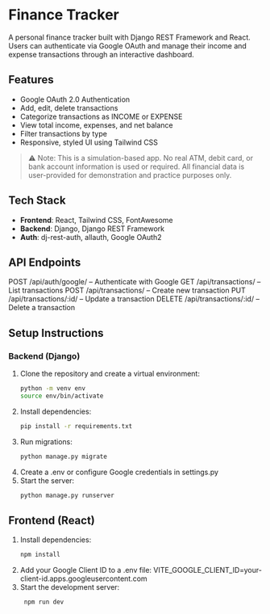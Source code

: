 # Finance Tracker

A personal finance tracker built with Django REST Framework and React. Users can authenticate via Google OAuth and manage their income and expense transactions through an interactive dashboard.

## Features

- Google OAuth 2.0 Authentication
- Add, edit, delete transactions
- Categorize transactions as INCOME or EXPENSE
- View total income, expenses, and net balance
- Filter transactions by type
- Responsive, styled UI using Tailwind CSS

> ⚠️ Note: This is a simulation-based app. No real ATM, debit card, or bank account information is used or required. All financial data is user-provided for demonstration and practice purposes only.

## Tech Stack

- **Frontend**: React, Tailwind CSS, FontAwesome
- **Backend**: Django, Django REST Framework
- **Auth**: dj-rest-auth, allauth, Google OAuth2

## API Endpoints
POST /api/auth/google/ – Authenticate with Google
GET /api/transactions/ – List transactions
POST /api/transactions/ – Create new transaction
PUT /api/transactions/:id/ – Update a transaction
DELETE /api/transactions/:id/ – Delete a transaction

## Setup Instructions

### Backend (Django)

1. Clone the repository and create a virtual environment:
   ```bash
   python -m venv env
   source env/bin/activate
2. Install dependencies:
   ```bash
   pip install -r requirements.txt

3. Run migrations:
   ```bash
   python manage.py migrate

4. Create a .env or configure Google credentials in settings.py
5. Start the server:
   ```bash
   python manage.py runserver

## Frontend (React)
1. Install dependencies:
   ```bash
   npm install

2. Add your Google Client ID to a .env file:
   VITE_GOOGLE_CLIENT_ID=your-client-id.apps.googleusercontent.com
3. Start the development server:
   ```bash
    npm run dev



